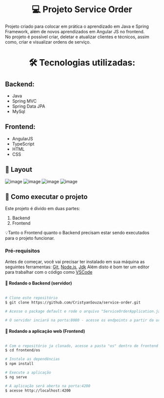 <h1 align="center"> 💻 Projeto Service Order </h1>

<p>Projeto criado para colocar em prática o aprendizado em Java e Spring Framework, além de novos aprendizados em Angular JS no frontend.<br>
No projeto é possível criar, deletar e atualizar clientes e técnicos, assim como, criar e visualizar ordens de serviço.
</p>

<h1 align="center"> 🛠 Tecnologias utilizadas: </h1>

<h2> Backend: </h2>

- Java
- Spring MVC
- Spring Data JPA
- MySql

<h2> Frontend: </h2>

- AngularJS
- TypeScript
- HTML
- CSS

## 🎨 Layout

![image](https://user-images.githubusercontent.com/104795862/208545052-2db24d19-dda9-4396-99e3-1ea3c1abbbd6.png)
![image](https://user-images.githubusercontent.com/104795862/208545117-6d92c0f1-e5ec-4c9d-8594-2b5659b49949.png)
![image](https://user-images.githubusercontent.com/104795862/208545152-2cf1a916-71a8-49ed-aeab-70704ad0ff23.png)
![image](https://user-images.githubusercontent.com/104795862/208545215-061266e3-d867-409e-b512-c03e7285e0b2.png)


## 🚀 Como executar o projeto

Este projeto é divido em duas partes:
1. Backend 
2. Frontend


💡Tanto o Frontend quanto o Backend precisam estar sendo executados para o projeto funcionar.

### Pré-requisitos

Antes de começar, você vai precisar ter instalado em sua máquina as seguintes ferramentas:
[Git](https://git-scm.com), [Node.js](https://nodejs.org/en/), [Jdk](https://www.oracle.com/eg/java/technologies/downloads/)
Além disto é bom ter um editor para trabalhar com o código como [VSCode](https://code.visualstudio.com/)

#### 🎲 Rodando o Backend (servidor)

```bash

# Clone este repositório
$ git clone https://github.com/CristyanSouza/service-order.git

# Acesse o package default e rode o arquivo "ServiceOrderApplication.java"

# O servidor inciará na porta:8080 - acesse os endpoints a partir da url http://localhost:8080 

```

#### 🧭 Rodando a aplicação web (Frontend)

```bash

# Com o repositório ja clonado, acesse a pasta "os" dentro de frontend
$ cd frontend/os

# Instale as dependências
$ npm install

# Execute a aplicação
$ ng serve

# A aplicação será aberta na porta:4200
$ acesse http://localhost:4200

